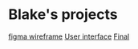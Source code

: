 # Blake's projects
<a href="https://www.figma.com/design/OTOHf8q8dMWen4wQfbbeWJ/join-the-crew-of-the-marathon?node-id=0-1&node-type=canvas&t=giKMVSfRxxRqHBCc-0">figma wireframe</a>
<a href="UI.html">User interface</a>
<a href="Final.html">Final</a>